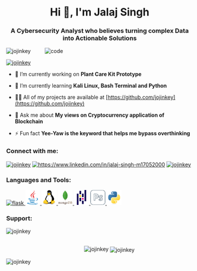 <h1 align="center">Hi 👋, I'm Jalaj Singh</h1>
<h3 align="center">A Cybersecurity Analyst who believes turning complex Data into Actionable Solutions</h3>

<img align="right" alt="code" width="400" src="https://media3.giphy.com/media/RbDKaczqWovIugyJmW/giphy.gif">

<p align="left"> <img src="https://komarev.com/ghpvc/?username=jojinkey&label=Profile%20views&color=0e75b6&style=flat" alt="jojinkey" /> </p>

<p align="left"> <a href="https://twitter.com/jojinkey" target="blank"><img src="https://img.shields.io/twitter/follow/jojinkey?logo=twitter&style=for-the-badge" alt="jojinkey" /></a> </p>

- 🔭 I’m currently working on **Plant Care Kit Prototype**

- 🌱 I’m currently learning **Kali Linux, Bash Terminal and Python**

- 👨‍💻 All of my projects are available at [https://github.com/jojinkey](https://github.com/jojinkey)

- 💬 Ask me about **My views on Cryptocurrency application of Blockchain**

- ⚡ Fun fact **Yee-Yaw is the keyword that helps me bypass overthinking**

<h3 align="left">Connect with me:</h3>
<p align="left">
<a href="https://twitter.com/jojinkey" target="blank"><img align="center" src="https://raw.githubusercontent.com/rahuldkjain/github-profile-readme-generator/master/src/images/icons/Social/twitter.svg" alt="jojinkey" height="30" width="40" /></a>
<a href="https://linkedin.com/in/https://www.linkedin.com/in/jalaj-singh-m17052000" target="blank"><img align="center" src="https://raw.githubusercontent.com/rahuldkjain/github-profile-readme-generator/master/src/images/icons/Social/linked-in-alt.svg" alt="https://www.linkedin.com/in/jalaj-singh-m17052000" height="30" width="40" /></a>
<a href="https://www.leetcode.com/jojinkey" target="blank"><img align="center" src="https://raw.githubusercontent.com/rahuldkjain/github-profile-readme-generator/master/src/images/icons/Social/leet-code.svg" alt="jojinkey" height="30" width="40" /></a>
</p>

<h3 align="left">Languages and Tools:</h3>
<p align="left"> <a href="https://flask.palletsprojects.com/" target="_blank" rel="noreferrer"> <img src="https://www.vectorlogo.zone/logos/pocoo_flask/pocoo_flask-icon.svg" alt="flask" width="40" height="40"/> </a> <a href="https://www.java.com" target="_blank" rel="noreferrer"> <img src="https://raw.githubusercontent.com/devicons/devicon/master/icons/java/java-original.svg" alt="java" width="40" height="40"/> </a> <a href="https://www.linux.org/" target="_blank" rel="noreferrer"> <img src="https://raw.githubusercontent.com/devicons/devicon/master/icons/linux/linux-original.svg" alt="linux" width="40" height="40"/> </a> <a href="https://www.mongodb.com/" target="_blank" rel="noreferrer"> <img src="https://raw.githubusercontent.com/devicons/devicon/master/icons/mongodb/mongodb-original-wordmark.svg" alt="mongodb" width="40" height="40"/> </a> <a href="https://pandas.pydata.org/" target="_blank" rel="noreferrer"> <img src="https://raw.githubusercontent.com/devicons/devicon/2ae2a900d2f041da66e950e4d48052658d850630/icons/pandas/pandas-original.svg" alt="pandas" width="40" height="40"/> </a> <a href="https://www.photoshop.com/en" target="_blank" rel="noreferrer"> <img src="https://raw.githubusercontent.com/devicons/devicon/master/icons/photoshop/photoshop-line.svg" alt="photoshop" width="40" height="40"/> </a> <a href="https://www.python.org" target="_blank" rel="noreferrer"> <img src="https://raw.githubusercontent.com/devicons/devicon/master/icons/python/python-original.svg" alt="python" width="40" height="40"/> </a> </p>

<h3 align="left">Support:</h3>
<p><a href="https://www.buymeacoffee.com/jojinkey"> <img align="left" src="https://cdn.buymeacoffee.com/buttons/v2/default-yellow.png" height="50" width="210" alt="jojinkey" /></a></p><br><br>

<p><img align="left" src="https://github-readme-stats.vercel.app/api/top-langs?username=jojinkey&show_icons=true&locale=en&layout=compact" alt="jojinkey" /></p>

<p>&nbsp;<img align="center" src="https://github-readme-stats.vercel.app/api?username=jojinkey&show_icons=true&locale=en" alt="jojinkey" /></p>

<p><img align="center" src="https://github-readme-streak-stats.herokuapp.com/?user=jojinkey&" alt="jojinkey" /></p>
